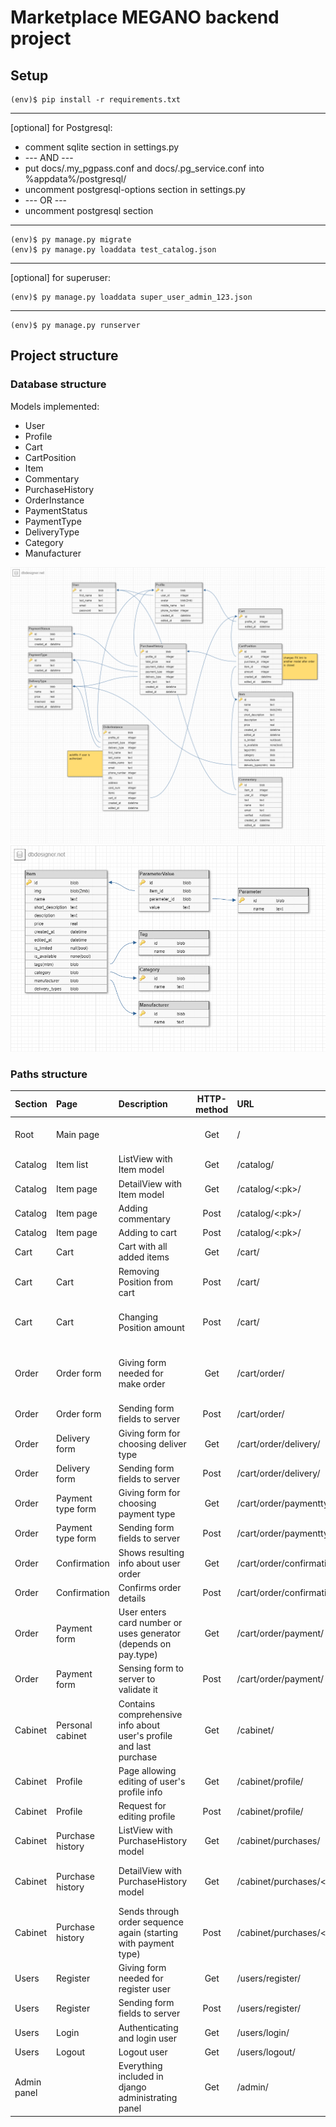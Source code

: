 # Marketplace MEGANO backend project

## Setup

```
(env)$ pip install -r requirements.txt
```

---
[optional] for Postgresql:

- comment sqlite section in settings.py
- --- AND ---
- put docs/.my_pgpass.conf and docs/.pg_service.conf into %appdata%/postgresql/
- uncomment postgresql-options section in settings.py
- --- OR ---
- uncomment postgresql section 
---

```
(env)$ py manage.py migrate
(env)$ py manage.py loaddata test_catalog.json
```

---
[optional] for superuser:
```
(env)$ py manage.py loaddata super_user_admin_123.json
```
---


```
(env)$ py manage.py runserver
```




## Project structure

### Database structure
Models implemented:
- User
- Profile
- Cart
- CartPosition
- Item
- Commentary
- PurchaseHistory
- OrderInstance
- PaymentStatus
- PaymentType
- DeliveryType
- Category
- Manufacturer

![db template image](docs/db_template.png)
![db template image 2](docs/db_template_2.png)

### Paths structure
| **Section** | **Page**          | **Description**                                                    | **HTTP-method** | **URL**                   | **Commentary**                                   |
|:------------|:------------------|:-------------------------------------------------------------------|:---------------:|:--------------------------|:-------------------------------------------------|
| Root        | Main page         |                                                                    |       Get       | /                         | Includes categories, offers etc.                 |
| Catalog     | Item list         | ListView with Item model                                           |       Get       | /catalog/                 |                                                  |
| Catalog     | Item page         | DetailView with Item model                                         |       Get       | /catalog/<:pk>/           |                                                  |
| Catalog     | Item page         | Adding commentary                                                  |      Post       | /catalog/<:pk>/           |                                                  |
| Catalog     | Item page         | Adding to cart                                                     |      Post       | /catalog/<:pk>/           |                                                  |
| Cart        | Cart              | Cart with all added items                                          |       Get       | /cart/                    |                                                  |
| Cart        | Cart              | Removing Position from cart                                        |      Post       | /cart/                    | {'delete': <position_id>}                        |
| Cart        | Cart              | Changing Position amount                                           |      Post       | /cart/                    | {'add': <position_id>} or {'sub': <position_id>} |
| Order       | Order form        | Giving form needed for make order                                  |       Get       | /cart/order/              | Fields are autofilled in case of authorized user |
| Order       | Order form        | Sending form fields to server                                      |      Post       | /cart/order/              | Redirects to ./delivery                          |
| Order       | Delivery form     | Giving form for choosing deliver type                              |       Get       | /cart/order/delivery/     |                                                  |
| Order       | Delivery form     | Sending form fields to server                                      |      Post       | /cart/order/delivery/     | Redirects to ./paymenttype                       |
| Order       | Payment type form | Giving form for choosing payment type                              |       Get       | /cart/order/paymenttype/  |                                                  |
| Order       | Payment type form | Sending form fields to server                                      |      Post       | /cart/order/paymenttype/  | Redirects to ./paymenttype                       |
| Order       | Confirmation      | Shows resulting info about user order                              |       Get       | /cart/order/confirmation/ |                                                  |
| Order       | Confirmation      | Confirms order details                                             |      Post       | /cart/order/confirmation/ | Redirects to ./payment                           |
| Order       | Payment form      | User enters card number or uses generator (depends on pay.type)    |       Get       | /cart/order/payment/      |                                                  |
| Order       | Payment form      | Sensing form to server to validate it                              |      Post       | /cart/order/payment/      | Sends HttpResponse afterwards                    |
| Cabinet     | Personal cabinet  | Contains comprehensive info about user's profile and last purchase |       Get       | /cabinet/                 |                                                  |
| Cabinet     | Profile           | Page allowing editing of user's profile info                       |       Get       | /cabinet/profile/         |                                                  |
| Cabinet     | Profile           | Request for editing profile                                        |      Post       | /cabinet/profile/         |                                                  |
| Cabinet     | Purchase history  | ListView with PurchaseHistory model                                |       Get       | /cabinet/purchases/       |                                                  |
| Cabinet     | Purchase history  | DetailView with PurchaseHistory model                              |       Get       | /cabinet/purchases/<:pk>/ | Contains immutable fields and full order info    |
| Cabinet     | Purchase history  | Sends through order sequence again (starting with payment type)    |      Post       | /cabinet/purchases/<:pk>/ |                                                  |
| Users       | Register          | Giving form needed for register user                               |       Get       | /users/register/          |                                                  |
| Users       | Register          | Sending form fields to server                                      |      Post       | /users/register/          |                                                  |
| Users       | Login             | Authenticating and login user                                      |       Get       | /users/login/             |                                                  |
| Users       | Logout            | Logout user                                                        |       Get       | /users/logout/            |                                                  |
| Admin panel |                   | Everything included in django administrating panel                 |       Get       | /admin/                   | Admin rights are required                        |
